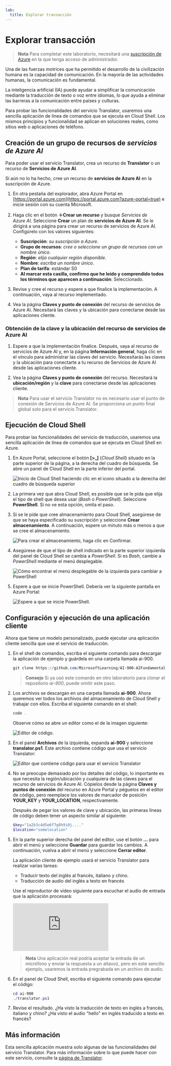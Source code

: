 ```yaml
---
lab:
  title: Explorar transacción
---
```


# Explorar transacción

> **Nota** Para completar este laboratorio, necesitará una [suscripción de Azure](https://azure.microsoft.com/free?azure-portal=true) en la que tenga acceso de administrador.

Una de las fuerzas motrices que ha permitido el desarrollo de la civilización humana es la capacidad de comunicación. En la mayoría de las actividades humanas, la comunicación es fundamental.

La inteligencia artificial (IA) puede ayudar a simplificar la comunicación mediante la traducción de texto o voz entre idiomas, lo que ayuda a eliminar las barreras a la comunicación entre países y culturas.

Para probar las funcionalidades del servicio Translator, usaremos una sencilla aplicación de línea de comandos que se ejecuta en Cloud Shell. Los mismos principios y funcionalidad se aplican en soluciones reales, como sitios web o aplicaciones de teléfono.

## Creación de un grupo de recursos de *servicios de Azure AI*

Para poder usar el servicio Translator, crea un recurso de **Translator** o un recurso de **Servicios de Azure AI**.

Si aún no lo ha hecho, cree un recurso de **servicios de Azure AI** en la suscripción de Azure.

1. En otra pestaña del explorador, abra Azure Portal en [https://portal.azure.com](https://portal.azure.com?azure-portal=true) e inicie sesión con su cuenta Microsoft.

1. Haga clic en el botón **&#65291;Crear un recurso** y busque *Servicios de Azure AI*. Seleccione **Crear** un plan de **servicios de Azure AI**. Se le dirigirá a una página para crear un recurso de servicios de Azure AI. Configúrelo con los valores siguientes:
    - **Suscripción**: *su suscripción a Azure*.
    - **Grupo de recursos**: *cree o seleccione un grupo de recursos con un nombre único*.
    - **Región**: *elija cualquier región disponible*.
    - **Nombre**: *escriba un nombre único*.
    - **Plan de tarifa**: estándar S0
    - **Al marcar esta casilla, confirmo que he leído y comprendido todos los términos que aparecen a continuación**: Seleccionado.

1. Revise y cree el recurso y espere a que finalice la implementación. A continuación, vaya al recurso implementado.

1. Vea la página **Claves y punto de conexión** del recurso de servicios de Azure AI. Necesitará las claves y la ubicación para conectarse desde las aplicaciones cliente.

### Obtención de la clave y la ubicación del recurso de servicios de Azure AI

1. Espere a que la implementación finalice. Después, vaya al recurso de servicios de Azure AI y, en la página **Información general**, haga clic en el vínculo para administrar las claves del servicio. Necesitarás las claves y la ubicación para conectarte a tu recurso de Servicios de Azure AI desde las aplicaciones cliente.

1. Vea la página **Claves y punto de conexión** del recurso. Necesitará la **ubicación/región** y la **clave** para conectarse desde las aplicaciones cliente.

> **Nota** Para usar el servicio Translator no es necesario usar el punto de conexión de Servicios de Azure AI. Se proporciona un punto final global solo para el servicio Translator. 

## Ejecución de Cloud Shell

Para probar las funcionalidades del servicio de traducción, usaremos una sencilla aplicación de línea de comandos que se ejecuta en Cloud Shell en Azure. 

1. En Azure Portal, seleccione el botón **[>_]** (*Cloud Shell*) situado en la parte superior de la página, a la derecha del cuadro de búsqueda. Se abre un panel de Cloud Shell en la parte inferior del portal.

    ![Inicio de Cloud Shell haciendo clic en el icono situado a la derecha del cuadro de búsqueda superior](media/translate-text-and-speech/powershell-portal-guide-1.png)

1. La primera vez que abra Cloud Shell, es posible que se le pida que elija el tipo de shell que desea usar (*Bash* o *PowerShell*). Seleccione **PowerShell**. Si no ve esta opción, omita el paso.  

1. Si se le pide que cree almacenamiento para Cloud Shell, asegúrese de que se haya especificado su suscripción y seleccione **Crear almacenamiento**. A continuación, espere un minuto más o menos a que se cree el almacenamiento.

    ![Para crear el almacenamiento, haga clic en Confirmar.](media/translate-text-and-speech/powershell-portal-guide-2.png)

1. Asegúrese de que el tipo de shell indicado en la parte superior izquierda del panel de Cloud Shell se cambia a *PowerShell*. Si es *Bash*, cambie a *PowerShell* mediante el menú desplegable. 

    ![Cómo encontrar el menú desplegable de la izquierda para cambiar a PowerShell](media/translate-text-and-speech/powershell-portal-guide-3.png) 

1. Espere a que se inicie PowerShell. Debería ver la siguiente pantalla en Azure Portal:  

    ![Espere a que se inicie PowerShell.](media/translate-text-and-speech/powershell-prompt.png)

## Configuración y ejecución de una aplicación cliente

Ahora que tiene un modelo personalizado, puede ejecutar una aplicación cliente sencilla que use el servicio de traducción.

1. En el shell de comandos, escriba el siguiente comando para descargar la aplicación de ejemplo y guárdela en una carpeta llamada ai-900.

    ```PowerShell
    git clone https://github.com/MicrosoftLearning/AI-900-AIFundamentals ai-900
    ```

    >**Consejo** Si ya usó este comando en otro laboratorio para clonar el repositorio *ai-900*, puede omitir este paso.

1. Los archivos se descargan en una carpeta llamada **ai-900**. Ahora queremos ver todos los archivos del almacenamiento de Cloud Shell y trabajar con ellos. Escriba el siguiente comando en el shell: 

     ```PowerShell
    code .
    ```

    Observe cómo se abre un editor como el de la imagen siguiente: 

    ![Editor de código.](media/translate-text-and-speech/powershell-portal-guide-4.png)

1. En el panel **Archivos** de la izquierda, expanda **ai-900** y seleccione **translator.ps1**. Este archivo contiene código que usa el servicio Translator:

    ![Editor que contiene código para usar el servicio Translator](media/translate-text-and-speech/translate-code.png)

1. No se preocupe demasiado por los detalles del código, lo importante es que necesita la región/ubicación y cualquiera de las claves para el recurso de servicios de Azure AI. Cópielos desde la página **Claves y puntos de conexión** del recurso en Azure Portal y péguelos en el editor de código, pero reemplace los valores de marcador de posición **YOUR_KEY** y **YOUR_LOCATION**, respectivamente.

    Después de pegar los valores de clave y ubicación, las primeras líneas de código deben tener un aspecto similar al siguiente:

    ```PowerShell
    $key="1a2b3c4d5e6f7g8h9i0j...."
    $location="somelocation"
    ```

1. En la parte superior derecha del panel del editor, use el botón **...** para abrir el menú y seleccione **Guardar** para guardar los cambios. A continuación, vuelva a abrir el menú y seleccione **Cerrar editor**.

    La aplicación cliente de ejemplo usará el servicio Translator para realizar varias tareas:
    - Traducir texto del inglés al francés, italiano y chino.
    - Traducción de audio del inglés a texto en francés

    Use el reproductor de vídeo siguiente para escuchar el audio de entrada que la aplicación procesará:

    <div class="embeddedvideo"><iframe src="https://www.microsoft.com/videoplayer/embed/RWORN0" frameborder="0" allowfullscreen="true" data-linktype="external"></iframe></div>


    > **Nota** Una aplicación real podría aceptar la entrada de un micrófono y enviar la respuesta a un altavoz, pero en este sencillo ejemplo, usaremos la entrada pregrabada en un archivo de audio.

1. En el panel de Cloud Shell, escriba el siguiente comando para ejecutar el código:

    ```PowerShell
    cd ai-900
    ./translator.ps1
    ```

1. Revise el resultado. ¿Ha visto la traducción de texto en inglés a francés, italiano y chino?  ¿Ha visto el audio "hello" en inglés traducido a texto en francés?

## Más información

Esta sencilla aplicación muestra solo algunas de las funcionalidades del servicio Translator. Para más información sobre lo que puede hacer con este servicio, consulte la [página de Translator](https://docs.microsoft.com/azure/cognitive-services/translator/translator-overview).